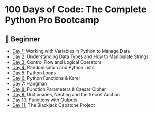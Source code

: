 100 Days of Code: The Complete Python Pro Bootcamp
==================================================


[](https://github.com/phillipai/100-days-of-code-python#-beginner)🔰 Beginner
-----------------------------------------------------------------------------

-   [Day 1:](https://github.com/adabarbulescu/100-days-of-python/tree/main/day%201) Working with Variables in Python to Manage Data
-   [Day 2:](https://github.com/adabarbulescu/100-days-of-python/tree/main/day%202) Understanding Data Types and How to Manipulate Strings
-   [Day 3:](https://github.com/adabarbulescu/100-days-of-python/tree/main/day%203) Control Flow and Logical Operators
-   [Day 4:](https://github.com/adabarbulescu/100-days-of-python/tree/main/day%204) Randomisation and Python Lists
-   [Day 5:](https://github.com/adabarbulescu/100-days-of-python/tree/main/day%205) Python Loops
-   [Day 6:](https://github.com/adabarbulescu/100-days-of-python/tree/main/day%206) Python Functions & Karel
-   [Day 7:](https://github.com/adabarbulescu/100-days-of-python/tree/main/day%207) Hangman
-   [Day 8:](https://github.com/adabarbulescu/100-days-of-python/tree/main/day%208) Function Parameters & Caesar Cipher
-   [Day 9:](https://github.com/adabarbulescu/100-days-of-python/tree/main/day%209) Dictionaries, Nesting and the Secret Auction
-   [Day 10:](https://github.com/adabarbulescu/100-days-of-python/tree/main/day%2010) Functions with Outputs
-   [Day 11:](https://github.com/adabarbulescu/100-days-of-python/tree/main/day%2011) The Blackjack Capstone Project
<!---
-   [Day 12:](https://github.com/phillipai/100-days-of-code-python/tree/main/day12) Scope & Number Guessing Game
-   [Day 13:](https://github.com/phillipai/100-days-of-code-python/tree/main/day13) Debugging: How to Find and Fix Errors in your Code
-   [Day 14:](https://github.com/phillipai/100-days-of-code-python/tree/main/day14) Higher Lower Game Project

[](https://github.com/phillipai/100-days-of-code-python#-intermediate)📚 Intermediate
-------------------------------------------------------------------------------------

-   [Day 15:](https://github.com/phillipai/100-days-of-code-python/tree/main/day15) Local Development Environment Setup & the Coffee Machine
-   [Day 16:](https://github.com/phillipai/100-days-of-code-python/tree/main/day16) Object Oriented Programming (OOP)
-   [Day 17:](https://github.com/phillipai/100-days-of-code-python/tree/main/day17) The Quiz Project & The Benefits of OOP
-   [Day 18:](https://github.com/phillipai/100-days-of-code-python/tree/main/day18) Turtle & the Graphical User Interface (GUI)
-   [Day 19:](https://github.com/phillipai/100-days-of-code-python/tree/main/day19) Instances, State and Higher Order Functions
-   [Day 20:](https://github.com/phillipai/100-days-of-code-python/tree/main/day20) Build the Snake Game Part 1: Animation & Coordinates
-   [Day 21:](https://github.com/phillipai/100-days-of-code-python/tree/main/day21) Build the Snake Game Part 2: Inheritance & List Slicing
-   [Day 22:](https://github.com/phillipai/100-days-of-code-python/tree/main/day22) Build Pong: The Famous Arcade Game
-   [Day 23:](https://github.com/phillipai/100-days-of-code-python/tree/main/day23) The Turtle Crossing Capstone Project
-   [Day 24:](https://github.com/phillipai/100-days-of-code-python/tree/main/day24) Files, Directories and Paths
-   [Day 25:](https://github.com/phillipai/100-days-of-code-python/tree/main/day25) Working with CSV Data and the Pandas Library
-   [Day 26:](https://github.com/phillipai/100-days-of-code-python/tree/main/day26) List Comprehension and the Nato Alphabet
-   [Day 27:](https://github.com/phillipai/100-days-of-code-python/tree/main/day27) Tkinter, *args, **kwargs and Creating GUI Programs
-   [Day 28:](https://github.com/phillipai/100-days-of-code-python/tree/main/day28) Tkinter, Dynamic Typing and the Pomodoro GUI Application
-   [Day 29:](https://github.com/phillipai/100-days-of-code-python/tree/main/day29) Building a Password Manager GUI App with Tkinter
-   [Day 30:](https://github.com/phillipai/100-days-of-code-python/tree/main/day30) Errors, Exceptions and JSON Data: Improving the Password Manager
-   [Day 31:](https://github.com/phillipai/100-days-of-code-python/tree/main/day31) Flash Card App Capstone Project

[](https://github.com/phillipai/100-days-of-code-python#-intermediate-1)👨‍💻 Intermediate+
-------------------------------------------------------------------------------------------

-   [Day 32:](https://github.com/phillipai/100-days-of-code-python/tree/main/day32) Send Email (smtplib) & Manage Dates (datetime) - Automated Birthday Wisher
-   [Day 33:](https://github.com/phillipai/100-days-of-code-python/tree/main/day33) API Endpoints & API Parameters - ISS Overhead Notifier
-   [Day 34:](https://github.com/phillipai/100-days-of-code-python/tree/main/day34) API Practice - Creating a GUI Quiz App
-   [Day 35:](https://github.com/phillipai/100-days-of-code-python/tree/main/day35) Keys, Authentication & Environment Variables - Telegram Rain Notifier
-   [Day 36:](https://github.com/phillipai/100-days-of-code-python/tree/main/day36) Stock Trading News Alert Project
-   [Day 37:](https://github.com/phillipai/100-days-of-code-python/tree/main/day37) Habit Tracking Project: API Post Requests & Headers
-   [Day 38:](https://github.com/phillipai/100-days-of-code-python/tree/main/day38) Workout Tracking Using Google Sheets
-   [Day 39:](https://github.com/phillipai/100-days-of-code-python/tree/main/day39) Capstone Part 1: Flight Deal Finder
-   [Day 40:](https://github.com/phillipai/100-days-of-code-python/tree/main/day40) Capstone Part 2: Flight Club
-   [Day 41:](https://github.com/phillipai/100-days-of-code-python/tree/main/day41) Introduction to HTML
-   [Day 42:](https://github.com/phillipai/100-days-of-code-python/tree/main/day42) Intermediate HTML
-   [Day 43:](https://github.com/phillipai/100-days-of-code-python/tree/main/day43) Introduction to CSS
-   [Day 44:](https://github.com/phillipai/100-days-of-code-python/tree/main/day44) Intermediate CSS
-   [Day 45:](https://github.com/phillipai/100-days-of-code-python/tree/main/day45) Web Scraping with Beautiful Soup
-   [Day 46:](https://github.com/phillipai/100-days-of-code-python/tree/main/day46) Create a Spotify Playlist Using The Musical Time Machine
-   [Day 47:](https://github.com/phillipai/100-days-of-code-python/tree/main/day47) Create an Automated Amazon Price Tracker
-   [Day 48:](https://github.com/phillipai/100-days-of-code-python/tree/main/day48) Selenium Webdriver Browser and Game Playing Bot
-   [Day 49:](https://github.com/phillipai/100-days-of-code-python/tree/main/day49) Automating Job Applications on LinkedIn
-   [Day 50:](https://github.com/phillipai/100-days-of-code-python/tree/main/day50) Auto Tinder Swiping Bot
-   [Day 51:](https://github.com/phillipai/100-days-of-code-python/tree/main/day51) Internet Speed Twitter Complaint Bot
-   [Day 52:](https://github.com/phillipai/100-days-of-code-python/tree/main/day52) Instagram Follower Bot
-   [Day 53:](https://github.com/phillipai/100-days-of-code-python/tree/main/day53) Web Scraping Capstone - Data Entry Job Automation
-   [Day 54:](https://github.com/phillipai/100-days-of-code-python/tree/main/day54) Introduction to Web Development with Flask
-   [Day 55:](https://github.com/phillipai/100-days-of-code-python/tree/main/day55) HTML & URL Parsing in Flask and the Higher Lower Game
-   [Day 56:](https://github.com/phillipai/100-days-of-code-python/tree/main/day56) Rendering HTML/Static Files and Using Website Templates
-   [Day 57:](https://github.com/phillipai/100-days-of-code-python/tree/main/day57) Templating with Jinja in Flask Applications
-   [Day 58:](https://github.com/phillipai/100-days-of-code-python/tree/main/day58) Web Foundation Boostrap

[](https://github.com/phillipai/100-days-of-code-python#-advanced)🏆 Advanced
-----------------------------------------------------------------------------

-   [Day 59:](https://github.com/phillipai/100-days-of-code-python/tree/main/day59) Blog Capstone Project Part 2 - Adding Styling
-   [Day 60:](https://github.com/phillipai/100-days-of-code-python/tree/main/day60) Make POST Requests with Flask and HTML Forms
-   [Day 61:](https://github.com/phillipai/100-days-of-code-python/tree/main/day61) Building Advanced Forms with Flask-WTForms
-   [Day 62:](https://github.com/phillipai/100-days-of-code-python/tree/main/day62) Flask, WTForms, Bootstrap, and CSV - Coffee & Wifi Project
-   [Day 63:](https://github.com/phillipai/100-days-of-code-python/tree/main/day63) Databases and with SQLite and SQLAlchemy
-   [Day 64:](https://github.com/phillipai/100-days-of-code-python/tree/main/day64) My Top 10 Movies Website
-   [Day 65:](https://github.com/phillipai/100-days-of-code-python/tree/main/day65) How to Create a Website That People Will Love
-   [Day 66:](https://github.com/phillipai/100-days-of-code-python/tree/main/day66) Building Your Own API with RESTful Routing
-   [Day 67:](https://github.com/phillipai/100-days-of-code-python/tree/main/day67) Blog Capstone Project Part 3 - RESTful Routing
-   [Day 68:](https://github.com/phillipai/100-days-of-code-python/tree/main/day68) Authentication with Flask
-   [Day 69:](https://github.com/phillipai/100-days-of-code-python/tree/main/day69) Blog Capstone Project Part 4 - Adding Users
-   [Day 70:](https://github.com/phillipai/100-days-of-code-python/tree/main/day70) Deploying Your Web Application with Heroku
-   [Day 71:](https://github.com/phillipai/100-days-of-code-python/tree/main/day71) Data Exploration with Pandas: College Major vs. Your Salary
-   [Day 72:](https://github.com/phillipai/100-days-of-code-python/tree/main/day72) Data Visualisation with Matplotlib: Programming Languages
-   [Day 73:](https://github.com/phillipai/100-days-of-code-python/tree/main/day73) Aggregate & Marge Data with Pandas: Analyse the Lego Dataset
-   [Day 74:](https://github.com/phillipai/100-days-of-code-python/tree/main/day74) Google Trends Data: Resampling and Visualising Time Series
-   [Day 75:](https://github.com/phillipai/100-days-of-code-python/tree/main/day75) Beautiful Plotly Charts & Analysing the Android App Store
-   [Day 76:](https://github.com/phillipai/100-days-of-code-python/tree/main/day76) Computation with NumPy and N-Dimensional Arrays
-   [Day 77:](https://github.com/phillipai/100-days-of-code-python/tree/main/day77) Linear Regression and Data Visualisation with Seaborn
-   [Day 78:](https://github.com/phillipai/100-days-of-code-python/tree/main/day78) Analysing the Nobel Prize with Plotly, Matplotlib & Seaborn
-   [Day 79:](https://github.com/phillipai/100-days-of-code-python/tree/main/day79) The Tragic Discovery of Handwashing: t-Tests & Distributions
-   [Day 80:](https://github.com/phillipai/100-days-of-code-python/tree/main/day80) Capstone Project - Predict House Prices

[](https://github.com/phillipai/100-days-of-code-python#-professional-portfolio-projects)⚔ Professional Portfolio Projects
--------------------------------------------------------------------------------------------------------------------------

-   [Day 81:](https://github.com/phillipai/100-days-of-code-python/tree/main/day81) Text to Morse Code Converter
-   [Day 82:](https://github.com/phillipai/100-days-of-code-python/tree/main/day82) Portfolio Website
-   [Day 83:](https://github.com/phillipai/100-days-of-code-python/tree/main/day83) Tic Tac Toe
-   [Day 84:](https://github.com/phillipai/100-days-of-code-python/tree/main/day84) Image Watermarking Desktop App
-   [Day 85:](https://github.com/phillipai/100-days-of-code-python/tree/main/day85) Typing Speed Test App
-   [Day 86:](https://github.com/phillipai/100-days-of-code-python/tree/main/day86) Breakout: The Famous Arcade Game
-   [Day 87:](https://github.com/phillipai/100-days-of-code-python/tree/main/day87) Cafe and Wifi Website
-   [Day 88:](https://github.com/phillipai/100-days-of-code-python/tree/main/day88) To Do Agenda App
-   [Day 89:](https://github.com/phillipai/100-days-of-code-python/tree/main/day89) Disappearing Text Writing App
-   [Day 90:](https://github.com/phillipai/100-days-of-code-python/tree/main/day90) Convert PDF to Audiobook
-   [Day 91:](https://github.com/phillipai/100-days-of-code-python/tree/main/day91) Image to Color List
-   [Day 92:](https://github.com/phillipai/100-days-of-code-python/tree/main/day92) Amazon Canada Web Scraper
-   [Day 93:](https://github.com/phillipai/100-days-of-code-python/tree/main/day93) Google Dinosaur Game Bot
-   [Day 94:](https://github.com/phillipai/100-days-of-code-python/tree/main/day94) Space Invaders
-   [Day 95:](https://github.com/phillipai/100-days-of-code-python/tree/main/day95) Custom API
-   [Day 96:](https://github.com/phillipai/100-days-of-code-python/tree/main/day96) An Online Shop
-   [Day 97:](https://github.com/phillipai/100-days-of-code-python/tree/main/day97) Percentage Calculator
-   [Day 98:](https://github.com/phillipai/100-days-of-code-python/tree/main/day98) Analyzing and Visualizing the Space Race
-   [Day 99:](https://github.com/phillipai/100-days-of-code-python/tree/main/day99) Analyzing Deaths Involving Police in the United States
-   [Day 100:](https://github.com/phillipai/100-days-of-code-python/tree/main/day100) Predicting Earnings using Multivariable Regression

[](https://github.com/phillipai/100-days-of-code-python#-tools-and-technologies-covered)⚙ Tools and Technologies Covered
------------------------------------------------------------------------------------------------------------------------

-   Python 3
-   PyCharm, Jupyter Notebook, Google Colab
-   Python Scripting and Automation
-   Python Game Development
-   Web Scraping
-   Beautiful Soup
-   Selenium Web Driver
-   Request
-   WTForms
-   Data Science
-   Pandas
-   NumPy
-   Matplotlib
-   Plotly
-   Scikit learn
-   Seaborn
-   Turtle
-   Python GUI Desktop App Development
-   Tkinter
-   Front-End Web Development
-   HTML 5
-   CSS 3
-   Bootstrap 4
-   Bash Command Line
-   Git, GitHub and Version Control
-   Backend Web Development
-   Flask
-   REST
-   APIs
-   Databases
-   SQL
-   SQLite
-   PostgreSQL
-   Authentication
-   Web Design
-   Deployment with GitHub Pages, Heroku and GUnicorn


[![gif](https://camo.githubusercontent.com/ed4e8d44646329460556733f9d9ebd6c831b9d7df924ddd01d205661e9f34b7b/68747470733a2f2f6d656469612e67697068792e636f6d2f6d656469612f6b5056546269544f52496f70792f67697068792e676966)](https://camo.githubusercontent.com/ed4e8d44646329460556733f9d9ebd6c831b9d7df924ddd01d205661e9f34b7b/68747470733a2f2f6d656469612e67697068792e636f6d2f6d656469612f6b5056546269544f52496f70792f67697068792e676966)

[](https://github.com/lenargasimov/100-days-of-python#100-days-of-python----------------)100 Days of Python 🐍 [![Tweet](https://camo.githubusercontent.com/90bc908826728c0e4261acfff5619fd732c7be2b2a00624fce6363c9a3623c90/68747470733a2f2f696d672e736869656c64732e696f2f747769747465722f75726c2f687474702f736869656c64732e696f2e7376673f7374796c653d736f6369616c)](https://twitter.com/intent/tweet?&url=https://github.com/lenargasimov/100-days-of-python&via=lenargasimov&hashtags=html,css,bootstrap,js,python,flask,100daysofcode,developers)
=====================================================================================================================================================================================================================================================================================================================================================================================================================================================================================================================================================

[![GitHub last commit](https://camo.githubusercontent.com/4fc9f1ba4d0f2313f765dd4186874c6242972f39a3485bbaefcd830c3902e7dd/68747470733a2f2f696d672e736869656c64732e696f2f6769746875622f6c6173742d636f6d6d69742f6c656e6172676173696d6f762f3130302d646179732d6f662d707974686f6e3f7374796c653d706c6173746963)](https://camo.githubusercontent.com/4fc9f1ba4d0f2313f765dd4186874c6242972f39a3485bbaefcd830c3902e7dd/68747470733a2f2f696d672e736869656c64732e696f2f6769746875622f6c6173742d636f6d6d69742f6c656e6172676173696d6f762f3130302d646179732d6f662d707974686f6e3f7374796c653d706c6173746963) [![](https://camo.githubusercontent.com/644cd82a2156221fa08bc5796861ddd72487dc82321724b1cd7ebb7676752cce/68747470733a2f2f696d672e736869656c64732e696f2f6769746875622f666f726b732f6c656e6172676173696d6f762f3130302d646179732d6f662d707974686f6e2e737667)](https://camo.githubusercontent.com/644cd82a2156221fa08bc5796861ddd72487dc82321724b1cd7ebb7676752cce/68747470733a2f2f696d672e736869656c64732e696f2f6769746875622f666f726b732f6c656e6172676173696d6f762f3130302d646179732d6f662d707974686f6e2e737667) [![](https://camo.githubusercontent.com/6a075d4aed583591c69f29c8caf12bc0abc9664e488d51307b1b2925d49e0eed/68747470733a2f2f696d672e736869656c64732e696f2f6769746875622f73746172732f6c656e6172676173696d6f762f3130302d646179732d6f662d707974686f6e2e737667)](https://camo.githubusercontent.com/6a075d4aed583591c69f29c8caf12bc0abc9664e488d51307b1b2925d49e0eed/68747470733a2f2f696d672e736869656c64732e696f2f6769746875622f73746172732f6c656e6172676173696d6f762f3130302d646179732d6f662d707974686f6e2e737667)

I'm completed in "100 Days of Code - The Complete Python Pro Bootcamp for 2021" course from Udemy. Since my goal is to master Python, I chose to take this course in the hope it would provide more structure and better guidance than I was getting while "self-learning". While taking part in this course, I have been taking notes and what-not and attempting all of the course projects to the best of my abilities. I'll be using this repo as a way for myself to access them as, if and when I need them. 100 projects in 100 days. All the personal projects for Great professor and great course, really recommend it: [100 Days of Code - The Complete Python Pro Bootcamp for 2021](https://www.udemy.com/course/100-days-of-code).

[![wallpaper](https://github.com/lenargasimov/100-days-of-python/raw/main/wallpaper.png)](https://github.com/lenargasimov/100-days-of-python/blob/main/wallpaper.png)
-->

